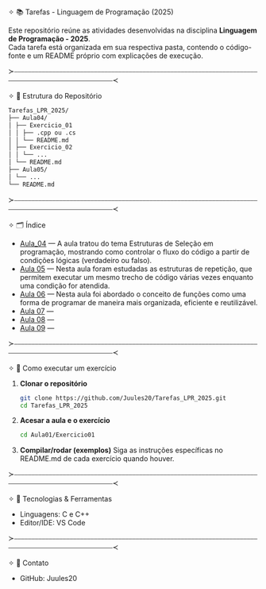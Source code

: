 ✧ 📚 Tarefas - Linguagem de Programação (2025)

Este repositório reúne as atividades desenvolvidas na disciplina **Linguagem de Programação - 2025**.  
Cada tarefa está organizada em sua respectiva pasta, contendo o código-fonte e um README próprio com explicações de execução.

≻⎯⎯⎯⎯⎯⎯⎯⎯⎯⎯⎯⎯⎯⎯⎯⎯⎯⎯⎯⎯⎯⎯⎯⎯⎯⎯⎯⎯⎯⎯⎯⎯⎯⎯⎯⎯⎯⎯⎯⎯⎯⎯⎯⎯⎯⎯⎯⎯⎯⎯⎯⎯⎯⎯⎯⎯⎯⎯⎯⎯⎯⎯⎯⎯⎯⎯⎯⎯⎯⎯⎯⎯⎯⎯⎯⎯⎯⎯⎯⎯⎯⎯⎯⎯⎯⎯⎯⎯⎯⎯⎯⎯⎯⎯⎯⎯⎯⎯⎯⎯≺

✧ 📂 Estrutura do Repositório

```bash
Tarefas_LPR_2025/
├── Aula04/
│ ├── Exercicio_01
│ │ ├── .cpp ou .cs
│ │ └── README.md 
│ ├── Exercicio_02
│ │ └── ...
│ └── README.md 
├── Aula05/
│ └── ...
└── README.md
```

≻⎯⎯⎯⎯⎯⎯⎯⎯⎯⎯⎯⎯⎯⎯⎯⎯⎯⎯⎯⎯⎯⎯⎯⎯⎯⎯⎯⎯⎯⎯⎯⎯⎯⎯⎯⎯⎯⎯⎯⎯⎯⎯⎯⎯⎯⎯⎯⎯⎯⎯⎯⎯⎯⎯⎯⎯⎯⎯⎯⎯⎯⎯⎯⎯⎯⎯⎯⎯⎯⎯⎯⎯⎯⎯⎯⎯⎯⎯⎯⎯⎯⎯⎯⎯⎯⎯⎯⎯⎯⎯⎯⎯⎯⎯⎯⎯⎯⎯⎯⎯≺

✧ 🗂️ Índice

- [Aula_04](/Aula04) — A aula tratou do tema Estruturas de Seleção em programação, mostrando como controlar o fluxo do código a
partir de condições lógicas (verdadeiro ou falso).
- [Aula 05](/Aula05) — Nesta aula foram estudadas as estruturas de repetição, que permitem executar um mesmo trecho de código
várias vezes enquanto uma condição for atendida.
- [Aula 06](/Aula06) — Nesta aula foi abordado o conceito de funções como uma forma de programar de maneira mais organizada,
eficiente e reutilizável.
- [Aula 07](/Aula07) —
- [Aula 08](/Aula08) —
- [Aula 09](/Aula09) —

≻⎯⎯⎯⎯⎯⎯⎯⎯⎯⎯⎯⎯⎯⎯⎯⎯⎯⎯⎯⎯⎯⎯⎯⎯⎯⎯⎯⎯⎯⎯⎯⎯⎯⎯⎯⎯⎯⎯⎯⎯⎯⎯⎯⎯⎯⎯⎯⎯⎯⎯⎯⎯⎯⎯⎯⎯⎯⎯⎯⎯⎯⎯⎯⎯⎯⎯⎯⎯⎯⎯⎯⎯⎯⎯⎯⎯⎯⎯⎯⎯⎯⎯⎯⎯⎯⎯⎯⎯⎯⎯⎯⎯⎯⎯⎯⎯⎯⎯⎯⎯≺

✧ 🚀 Como executar um exercício

1. **Clonar o repositório**
   ```bash
   git clone https://github.com/Juules20/Tarefas_LPR_2025.git
   cd Tarefas_LPR_2025

2. **Acesar a aula e o exercício**
   ```bash
   cd Aula01/Exercicio01

3. **Compilar/rodar (exemplos)**
   Siga as instruções específicas no README.md de cada exercício quando houver.

≻⎯⎯⎯⎯⎯⎯⎯⎯⎯⎯⎯⎯⎯⎯⎯⎯⎯⎯⎯⎯⎯⎯⎯⎯⎯⎯⎯⎯⎯⎯⎯⎯⎯⎯⎯⎯⎯⎯⎯⎯⎯⎯⎯⎯⎯⎯⎯⎯⎯⎯⎯⎯⎯⎯⎯⎯⎯⎯⎯⎯⎯⎯⎯⎯⎯⎯⎯⎯⎯⎯⎯⎯⎯⎯⎯⎯⎯⎯⎯⎯⎯⎯⎯⎯⎯⎯⎯⎯⎯⎯⎯⎯⎯⎯⎯⎯⎯⎯⎯⎯≺

✧ 🔧 Tecnologias & Ferramentas

- Linguagens: C e C++
- Editor/IDE: VS Code 

≻⎯⎯⎯⎯⎯⎯⎯⎯⎯⎯⎯⎯⎯⎯⎯⎯⎯⎯⎯⎯⎯⎯⎯⎯⎯⎯⎯⎯⎯⎯⎯⎯⎯⎯⎯⎯⎯⎯⎯⎯⎯⎯⎯⎯⎯⎯⎯⎯⎯⎯⎯⎯⎯⎯⎯⎯⎯⎯⎯⎯⎯⎯⎯⎯⎯⎯⎯⎯⎯⎯⎯⎯⎯⎯⎯⎯⎯⎯⎯⎯⎯⎯⎯⎯⎯⎯⎯⎯⎯⎯⎯⎯⎯⎯⎯⎯⎯⎯⎯⎯≺

✧ 📩 Contato

- GitHub: Juules20
